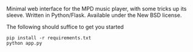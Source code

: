 Minimal web interface for the MPD music player, with some tricks up its sleeve.
Written in Python/Flask. Available under the New BSD license.

The following should suffice to get you started

    pip install -r requirements.txt
    python app.py

